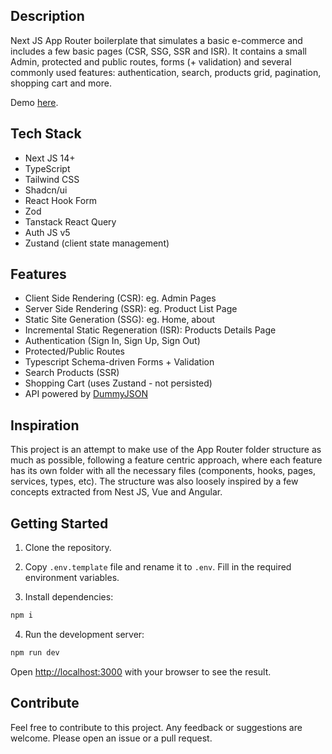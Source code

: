 ## Description

Next JS App Router boilerplate that simulates a basic e-commerce and includes a few basic pages (CSR, SSG, SSR and ISR). It contains a small Admin, protected and public routes, forms (+ validation) and several commonly used features: authentication, search, products grid, pagination, shopping cart and more.

Demo [here](https://nextjs-app-router.vercel.app/).

## Tech Stack

- Next JS 14+
- TypeScript
- Tailwind CSS
- Shadcn/ui
- React Hook Form
- Zod
- Tanstack React Query
- Auth JS v5
- Zustand (client state management)

## Features

- Client Side Rendering (CSR): eg. Admin Pages
- Server Side Rendering (SSR): eg. Product List Page
- Static Site Generation (SSG): eg. Home, about
- Incremental Static Regeneration (ISR): Products Details Page
- Authentication (Sign In, Sign Up, Sign Out)
- Protected/Public Routes
- Typescript Schema-driven Forms + Validation
- Search Products (SSR)
- Shopping Cart (uses Zustand - not persisted)
- API powered by [DummyJSON](https://dummyjson.com/)

## Inspiration

This project is an attempt to make use of the App Router folder structure as much as possible, following a feature centric approach, where each feature has its own folder with all the necessary files (components, hooks, pages, services, types, etc). The structure was also loosely inspired by a few concepts extracted from Nest JS, Vue and Angular.

## Getting Started

1. Clone the repository.

2. Copy `.env.template` file and rename it to `.env`. Fill in the required environment variables.

3. Install dependencies:

```bash
npm i
```

4. Run the development server:

```bash
npm run dev
```

Open [http://localhost:3000](http://localhost:3000) with your browser to see the result.

## Contribute

Feel free to contribute to this project. Any feedback or suggestions are welcome. Please open an issue or a pull request.
